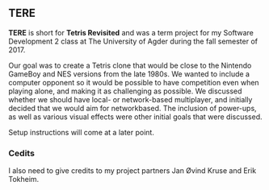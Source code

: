 ## TERE

**TERE** is short for **Tetris Revisited** and was a term project for my Software Development 2 class at The University of Agder during the fall semester of 2017. 

Our goal was to create a Tetris clone that would be close to the Nintendo GameBoy and NES versions from the late 1980s. We wanted to include a computer opponent so it would be possible to have competition even when playing alone, and making it as challenging as possible. We discussed whether we should have local- or network-based multiplayer, and initially decided that we would aim for networkbased. The inclusion of power-ups, as well as various visual effects were other initial goals that were discussed.

Setup instructions will come at a later point.

### Cedits
I also need to give credits to my project partners Jan Øvind Kruse and Erik Tokheim.
